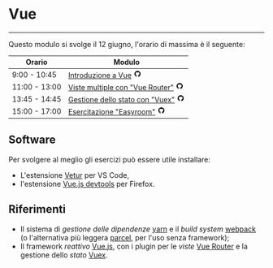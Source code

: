 # Vue

---

Questo modulo si svolge il 12 giugno, l'orario di massima è il seguente:

Orario | Modulo 
--- | --- 
9:00 - 10:45  | [Introduzione a Vue](https://github.com/mapio/fp-spa-2019/tree/master/moduli/vue/01-intro) [![github](../img/github.png)](https://codesandbox.io/s/github/mapio/fp-spa-2019/tree/master/moduli/vue/01-intro)
11:00 - 13:00 | [Viste multiple con "Vue Router"](https://github.com/mapio/fp-spa-2019/tree/master/moduli/vue/02-router) [![github](../img/github.png)](https://codesandbox.io/s/github/mapio/fp-spa-2019/tree/master/moduli/vue/02-router)
13:45 - 14:45 | [Gestione dello stato con "Vuex"](https://github.com/mapio/fp-spa-2019/tree/master/moduli/vue/03-store) [![github](../img/github.png)](https://codesandbox.io/s/github/mapio/fp-spa-2019/tree/master/moduli/vue/03-store)
15:00 - 17:00 | [Esercitazione "Easyroom"](https://github.com/mapio/fp-spa-2019/tree/master/moduli/vue/04-uicomp) [![github](../img/github.png)](https://codesandbox.io/s/github/mapio/fp-spa-2019/tree/master/moduli/vue/04-uicomp)

## Software

Per svolgere al meglio gli esercizi può essere utile installare:

* L'estensione [Vetur](https://marketplace.visualstudio.com/items?itemName=octref.vetur) per VS Code,
* l'estensione [Vue.js devtools](https://addons.mozilla.org/en-US/firefox/addon/vue-js-devtools/) per Firefox.

## Riferimenti

* Il sistema di *gestione delle dipendenze* [yarn](https://yarnpkg.com/en/) e il
  *build system* [webpack](https://webpack.js.org/) (o l'alternativa più
  leggera [parcel](https://parceljs.org/), per l'uso senza framework);
* Il framework *reattivo* [Vue.js](https://vuejs.org/), con i plugin per le *viste* [Vue
  Router](https://router.vuejs.org/) e la gestione dello *stato* [Vuex](https://vuex.vuejs.org/).

